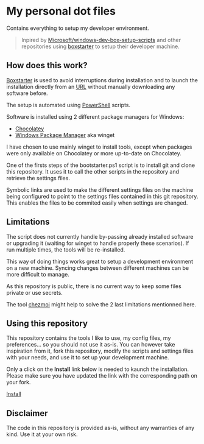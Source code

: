 # My personal dot files

Contains everything to setup my developer environment.

> Inpired by [Microsoft/windows-dev-box-setup-scripts](https://github.com/Microsoft/windows-dev-box-setup-scripts) and other repositories using [boxstarter](https://boxstarter.org/) to setup their developer machine.

## How does this work?

[Boxstarter](https://boxstarter.org/) is used to avoid interruptions during installation and to launch the installation directly from an [URL](https://boxstarter.org/package/nr/url?https://raw.githubusercontent.com/TechWatching/dotfiles/features/initialization/boxstarter.ps1) without manually downloading any software before. 

The setup is automated using [PowerShell](https://docs.microsoft.com/en-us/powershell/) scripts.

Software is installed using 2 different package managers for Windows: 
- [Chocolatey](https://chocolatey.org/)
- [Windows Package Manager](https://docs.microsoft.com/en-us/windows/package-manager/) aka winget

I have chosen to use mainly winget to install tools, except when packages were only available on Chocolatey or more up-to-date on Chocolatey.

One of the firsts steps of the bootstarter.ps1 script is to install git and clone this repository. It uses it to call the other scripts in the repository and retrieve the settings files.

Symbolic links are used to make the different settings files on the machine being configured to point to the settings files contained in this git repository. This enables the files to be commited easily when settings are changed.

## Limitations

The script does not currently handle by-passing already installed software or upgrading it (waiting for winget to handle properly these scenarios). If run multiple times, the tools will be re-installed.

This way of doing things works great to setup a development environment on a new machine. Syncing changes between different machines can be more difficult to manage.

As this repository is public, there is no current way to keep some files private or use secrets.

The tool [chezmoi](https://www.chezmoi.io/#considering-using-chezmoi) might help to solve the 2 last limitations mentionned here.


## Using this repository 

This repository contains the tools I like to use, my config files, my preferences... so you should not use it as-is. You can however take inspiration from it, fork this repository, modify the scripts and settings files with your needs, and use it to set up your development machine. 

Only a click on the **Install** link below is needed to kaunch the installation. Please make sure you have updated the link with the corresponding path on your fork.

[Install](https://boxstarter.org/package/nr/url?https://raw.githubusercontent.com/chrisrbmn/wsb-v2/features/initialization/boxstarter.ps1)

## Disclaimer

The code in this repository is provided as-is, without any warranties of any kind. Use it at your own risk.



